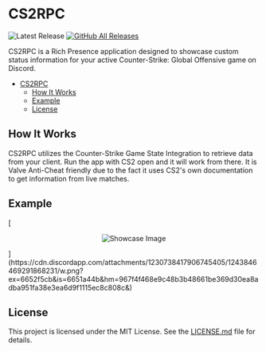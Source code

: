 
# CS2RPC  
![Latest Release](https://img.shields.io/github/v/release/ethangwaddell/cs2rpc?color=grey&label=Latest%20Release&logo=github)
[![GitHub All Releases](https://img.shields.io/github/downloads/ethangwaddell/cs2rpc/total?color=cyan&label=Downloads&logo=github)](https://github.com/ethangwaddell/cs2rpc/releases)



CS2RPC is a Rich Presence application designed to showcase custom status information for your active Counter-Strike: Global Offensive game on Discord.

- [CS2RPC](#cs2rpc)
	- [How It Works](#how-it-works)
	- [Example](#example)
	- [License](#license)

## How It Works
CS2RPC utilizes the Counter-Strike Game State Integration to retrieve data from your client. Run the app with CS2 open and it will work from there. It is Valve Anti-Cheat friendly due to the fact it uses CS2's own documentation to get information from live matches.
## Example
[<p align="center">
  <img src="https://github-production-user-asset-6210df.s3.amazonaws.com/40289304/327915843-d682e171-7cd8-461c-840f-f878b5a05cda.png?X-Amz-Algorithm=AWS4-HMAC-SHA256&X-Amz-Credential=AKIAVCODYLSA53PQK4ZA%2F20240504%2Fus-east-1%2Fs3%2Faws4_request&X-Amz-Date=20240504T033418Z&X-Amz-Expires=300&X-Amz-Signature=6bef9fac71eba91bb46a1745792441c40c6152bc3893ad6ea1595a30a46ccbe5&X-Amz-SignedHeaders=host&actor_id=40289304&key_id=0&repo_id=795285152" alt="Showcase Image">
</p>](https://cdn.discordapp.com/attachments/1230738417906745405/1243846469291868231/w.png?ex=6652f5cb&is=6651a44b&hm=967f4f468e9c48b3b48661be369d30ea8adba951fa38e3ea6d9f1115ec8c808c&)

## License
This project is licensed under the MIT License. See the [LICENSE.md](LICENSE) file for details.
